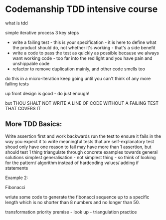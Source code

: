 Codemanship TDD intensive course
================================

  what is tdd

  simple iterative process 3 key steps

   * write a failing test - this is your specification - it is here to define what the product should do, not whether it's working - that's a side benefit
  * write a code to pass the test as quickly as possible because we always want working code - too far into the red light and you have pain and unshippable code 
 * refactor to remove duplication mainly, and other code smells too

do this in a micro-iteration
keep going until you can't think of any more failing tests

up front design is good - do just enough!

but THOU SHALT NOT WRITE A LINE OF CODE WITHOUT A FAILING TEST THAT COVERS IT

More TDD Basics:
----------------
Write assertion first and work backwards
run the test to ensure it fails in the way you expect it to
write meaningful tests that are self-explanatory
test shoud only have one reason to fail
 may have more than 1 assertion, but should test 1 thing
triangulate through concrete examples towards general solutions
simplest generalisation - not simplest thing - so think of looking for the pattern/ algorithm instead of hardcoding values/ adding if statements


Example 2:

Fibonacci

wriute some code to generate the fibonacci sequence up to a specific length which is no shorter than 8 numbers and no longer than 50.

transformation priority premise - look up - triangulation practice

